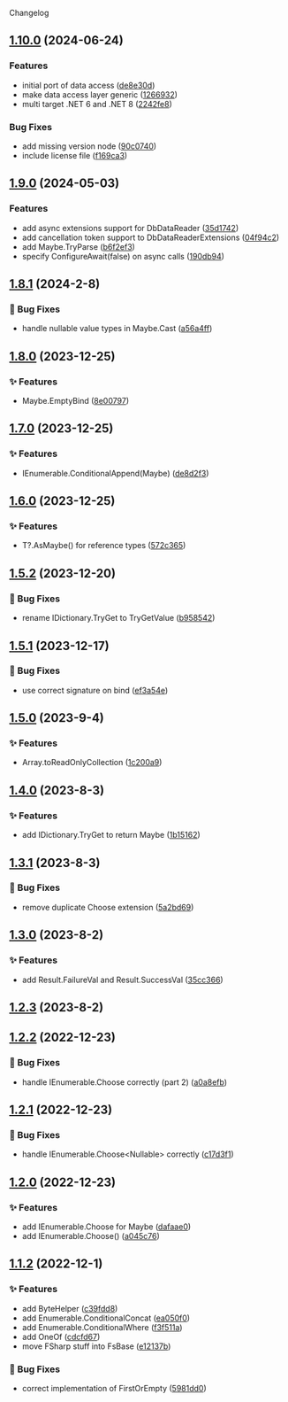 Changelog
<a name="1.10.0"></a>
## [1.10.0](https://www.github.com/kyleratti/FruityFoundation/releases/tag/v1.10.0) (2024-06-24)

### Features

* initial port of data access ([de8e30d](https://www.github.com/kyleratti/FruityFoundation/commit/de8e30dbb41d8d70b685324847b07f7800e31488))
* make data access layer generic ([1266932](https://www.github.com/kyleratti/FruityFoundation/commit/1266932d4e5f76adb6a181234e644a74da273fa0))
* multi target .NET 6 and .NET 8 ([2242fe8](https://www.github.com/kyleratti/FruityFoundation/commit/2242fe8733f808fb6055baa14cf28123a31fa9dc))

### Bug Fixes

* add missing version node ([90c0740](https://www.github.com/kyleratti/FruityFoundation/commit/90c074077806f0e470081463480a716bcf552b0c))
* include license file ([f169ca3](https://www.github.com/kyleratti/FruityFoundation/commit/f169ca3287116ee17c5e32485af8a9b9107603b8))

<a name="1.9.0"></a>
## [1.9.0](https://www.github.com/kyleratti/FruityFoundation/releases/tag/v1.9.0) (2024-05-03)

### Features

* add async extensions support for DbDataReader ([35d1742](https://www.github.com/kyleratti/FruityFoundation/commit/35d1742f00a35712c2be38f0151db343cf1405d3))
* add cancellation token support to DbDataReaderExtensions ([04f94c2](https://www.github.com/kyleratti/FruityFoundation/commit/04f94c2441fc5f589c8a7ec7f4565f144e2d2d73))
* add Maybe.TryParse ([b6f2ef3](https://www.github.com/kyleratti/FruityFoundation/commit/b6f2ef3aa6318a25fe771ae8aa7c15eb476d6b07))
* specify ConfigureAwait(false) on async calls ([190db94](https://www.github.com/kyleratti/FruityFoundation/commit/190db946029f02035fbb7e345bb1210476c39441))

<a name="1.8.1"></a>
## [1.8.1](https://www.github.com/kyleratti/FruityFoundation/releases/tag/v1.8.1) (2024-2-8)

### 🐛 Bug Fixes

* handle nullable value types in Maybe.Cast ([a56a4ff](https://www.github.com/kyleratti/FruityFoundation/commit/a56a4ff5f2bdb71fcf6d355ba44b59cbe5ffd7f2))

<a name="1.8.0"></a>
## [1.8.0](https://www.github.com/kyleratti/FruityFoundation/releases/tag/v1.8.0) (2023-12-25)

### ✨ Features

* Maybe<T>.EmptyBind ([8e00797](https://www.github.com/kyleratti/FruityFoundation/commit/8e007975f66d83b9d3435149db361ae975ff0f91))

<a name="1.7.0"></a>
## [1.7.0](https://www.github.com/kyleratti/FruityFoundation/releases/tag/v1.7.0) (2023-12-25)

### ✨ Features

* IEnumerable<T>.ConditionalAppend(Maybe<T>) ([de8d2f3](https://www.github.com/kyleratti/FruityFoundation/commit/de8d2f393c33a97e89fc461b28deebaaa6ccb3c3))

<a name="1.6.0"></a>
## [1.6.0](https://www.github.com/kyleratti/FruityFoundation/releases/tag/v1.6.0) (2023-12-25)

### ✨ Features

* T?.AsMaybe() for reference types ([572c365](https://www.github.com/kyleratti/FruityFoundation/commit/572c365725eb1b746a30a3447a1e554b418b0372))

<a name="1.5.2"></a>
## [1.5.2](https://www.github.com/kyleratti/FruityFoundation/releases/tag/v1.5.2) (2023-12-20)

### 🐛 Bug Fixes

* rename IDictionary.TryGet to TryGetValue ([b958542](https://www.github.com/kyleratti/FruityFoundation/commit/b95854253450ee2fe5f9a8df2c78f9e19a4732c8))

<a name="1.5.1"></a>
## [1.5.1](https://www.github.com/kyleratti/FruityFoundation/releases/tag/v1.5.1) (2023-12-17)

### 🐛 Bug Fixes

* use correct signature on bind ([ef3a54e](https://www.github.com/kyleratti/FruityFoundation/commit/ef3a54eae788c1c6134f210e34060d880ddd1823))

<a name="1.5.0"></a>
## [1.5.0](https://www.github.com/kyleratti/FruityFoundation/releases/tag/v1.5.0) (2023-9-4)

### ✨ Features

* Array.toReadOnlyCollection ([1c200a9](https://www.github.com/kyleratti/FruityFoundation/commit/1c200a9fcab73f634711ca98b4578ad11205b570))

<a name="1.4.0"></a>
## [1.4.0](https://www.github.com/kyleratti/FruityFoundation/releases/tag/v1.4.0) (2023-8-3)

### ✨ Features

* add IDictionary.TryGet to return Maybe<T> ([1b15162](https://www.github.com/kyleratti/FruityFoundation/commit/1b15162ba50a390c67872aa0ee56cbf461754c35))

<a name="1.3.1"></a>
## [1.3.1](https://www.github.com/kyleratti/FruityFoundation/releases/tag/v1.3.1) (2023-8-3)

### 🐛 Bug Fixes

* remove duplicate Choose extension ([5a2bd69](https://www.github.com/kyleratti/FruityFoundation/commit/5a2bd690f76749df09262a251dd967bd22905158))

<a name="1.3.0"></a>
## [1.3.0](https://www.github.com/kyleratti/FruityFoundation/releases/tag/v1.3.0) (2023-8-2)

### ✨ Features

* add Result.FailureVal and Result.SuccessVal ([35cc366](https://www.github.com/kyleratti/FruityFoundation/commit/35cc366856d20d77f9f1feaf56fa1bfde6dd6d27))

<a name="1.2.3"></a>
## [1.2.3](https://www.github.com/kyleratti/FruityFoundation/releases/tag/v1.2.3) (2023-8-2)

<a name="1.2.2"></a>
## [1.2.2](https://www.github.com/kyleratti/FruityFoundation/releases/tag/v1.2.2) (2022-12-23)

### 🐛 Bug Fixes

* handle IEnumerable.Choose<TRefType> correctly (part 2) ([a0a8efb](https://www.github.com/kyleratti/FruityFoundation/commit/a0a8efb854d59d978d677d7a427e51392c9eb8e2))

<a name="1.2.1"></a>
## [1.2.1](https://www.github.com/kyleratti/FruityFoundation/releases/tag/v1.2.1) (2022-12-23)

### 🐛 Bug Fixes

* handle IEnumerable.Choose<Nullable<TStruct>> correctly ([c17d3f1](https://www.github.com/kyleratti/FruityFoundation/commit/c17d3f10d47cc5ce4332b0a96155c5e9814a1a68))

<a name="1.2.0"></a>
## [1.2.0](https://www.github.com/kyleratti/FruityFoundation/releases/tag/v1.2.0) (2022-12-23)

### ✨ Features

* add IEnumerable<T>.Choose for Maybe ([dafaae0](https://www.github.com/kyleratti/FruityFoundation/commit/dafaae0fabe1fc8c02e26a8b7a0c650ff261f807))
* add IEnumerable<T>.Choose() ([a045c76](https://www.github.com/kyleratti/FruityFoundation/commit/a045c76140d8e0b369ec6edc18548226e61a38af))

<a name="1.1.2"></a>
## [1.1.2](https://www.github.com/kyleratti/FruityFoundation/releases/tag/v1.1.2) (2022-12-1)

### ✨ Features

* add ByteHelper ([c39fdd8](https://www.github.com/kyleratti/FruityFoundation/commit/c39fdd86ec0d5c0639aed1149f4924aadf822363))
* add Enumerable.ConditionalConcat ([ea050f0](https://www.github.com/kyleratti/FruityFoundation/commit/ea050f098aa50c95b04fb098d07aecb666d577f8))
* add Enumerable.ConditionalWhere ([f3f511a](https://www.github.com/kyleratti/FruityFoundation/commit/f3f511ad3690216e3f59fe99c8c4a12de56c476e))
* add OneOf ([cdcfd67](https://www.github.com/kyleratti/FruityFoundation/commit/cdcfd671f01e683a763651ff74e927a46a429efb))
* move FSharp stuff into FsBase ([e12137b](https://www.github.com/kyleratti/FruityFoundation/commit/e12137b3021d94e329c7bf866b97018613f983bf))

### 🐛 Bug Fixes

* correct implementation of FirstOrEmpty ([5981dd0](https://www.github.com/kyleratti/FruityFoundation/commit/5981dd081dc5a56ae05543e6d19e295ac1321893))

